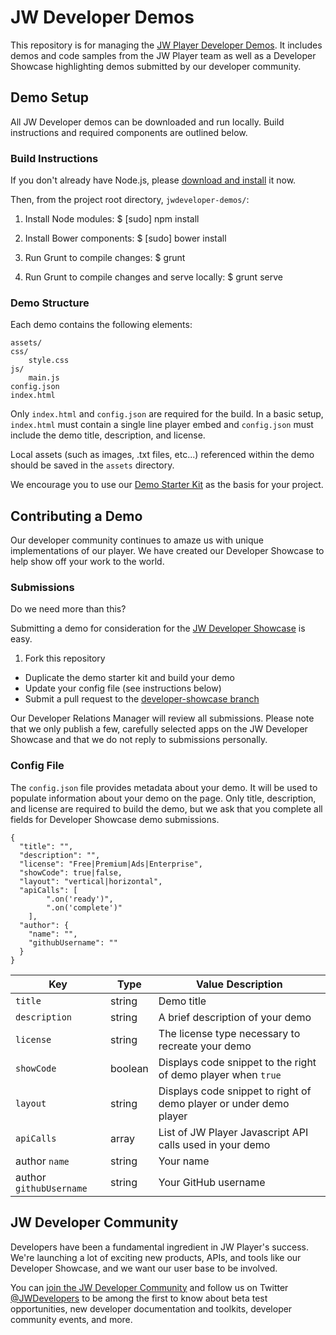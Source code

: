 # JW Developer Demos

This repository is for managing the [JW Player Developer Demos](https://developer.jwplayer.com/jw-player/demos/). It includes demos and code samples from the JW Player team as well as a Developer Showcase highlighting demos submitted by our developer community.

## Demo Setup

All JW Developer demos can be downloaded and run locally. Build instructions and required components are outlined below.

### Build Instructions

If you don't already have Node.js, please [download and install](https://nodejs.org/en/download/) it now.

Then, from the project root directory, `jwdeveloper-demos/`:

1. Install Node modules:
		$ [sudo] npm install

2. Install Bower components:
		$ [sudo] bower install

3. Run Grunt to compile changes:
		$ grunt

4. Run Grunt to compile changes and serve locally:
		$ grunt serve

### Demo Structure

Each demo contains the following elements:

	assets/
	css/
		style.css
	js/
		main.js
	config.json
	index.html

Only `index.html` and `config.json` are required for the build. In a basic setup, `index.html` must contain a single line player embed and `config.json` must include the demo title, description, and license.

Local assets (such as images, .txt files, etc...) referenced within the demo should be saved in the `assets` directory.

We encourage you to use our [Demo Starter Kit](https://github.com/jwplayer/jwdeveloper-demos/tree/master/demos/developer-showcase/demo-starter-kit) as the basis for your project.

## Contributing a Demo

Our developer community continues to amaze us with unique implementations of our player. We have created our Developer Showcase to help show off your work to the world.

### Submissions

Do we need more than this?

Submitting a demo for consideration for the [JW Developer Showcase](developer.jwplayer.com/jw-player/demos/developer-showcase/) is easy.
1. Fork this repository
* Duplicate the demo starter kit and build your demo
* Update your config file (see instructions below)
* Submit a pull request to the [developer-showcase branch](https://github.com/jwplayer/jwdeveloper-demos/tree/developer-showcase)

Our Developer Relations Manager will review all submissions. Please note that we only publish a few, carefully selected apps on the JW Developer Showcase and that we do not reply to submissions personally.

### Config File

The `config.json` file provides metadata about your demo. It will be used to populate information about your demo on the page. Only title, description, and license are required to build the demo, but we ask that you complete all fields for Developer Showcase demo submissions.

```
{
  "title": "",
  "description": "",
  "license": "Free|Premium|Ads|Enterprise",
  "showCode": true|false,
  "layout": "vertical|horizontal",
  "apiCalls": [
		".on('ready')",
		".on('complete')"
	],
  "author": {
  	"name": "",
  	"githubUsername": ""
  }
}
```

Key | Type | Value Description
-- | -- | --
`title` | string | Demo title
`description` | string | A brief description of your demo
`license` | string | The license type necessary to recreate your demo
`showCode` | boolean | Displays code snippet to the right of demo player when `true`
`layout` | string | Displays code snippet to right of demo player or under demo player
`apiCalls` | array | List of JW Player Javascript API calls used in your demo
author `name` | string | Your name
author `githubUsername` | string | Your GitHub username

## JW Developer Community

Developers have been a fundamental ingredient in JW Player's success. We're launching a lot of exciting new products, APIs, and tools like our Developer Showcase, and we want our user base to be involved.

You can [join the JW Developer Community](https://developer.jwplayer.com/sign-up/) and follow us on Twitter [@JWDevelopers](https://twitter.com/JWDevelopers) to be among the first to know about beta test opportunities, new developer documentation and toolkits, developer community events, and more.
